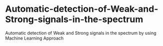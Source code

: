 # Automatic-detection-of-Weak-and-Strong-signals-in-the-spectrum
Automatic detection of Weak and Strong signals in the spectrum by using Machine Learning Approach
